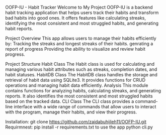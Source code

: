 OOFP-IU - Habit Tracker
Welcome to My Project
OOFP-IU is a backend habit tracking application that helps users track their habits and transform bad habits into good ones. It offers features like calculating streaks, identifying the most consistent and most struggled habits, and generating habit reports.

Project Overview
This app allows users to manage their habits efficiently by:
Tracking the streaks and longest streaks of their habits.
genrating a report of progress 
Providing the ability to visualize and review habit progress.


Project Structure
Habit Class
The Habit class is used for calculating and managing various habit attributes such as streaks, completion dates, and habit statuses.
HabitDB Class
The HabitDB class handles the storage and retrieval of habit data using SQLite3. It provides functions for CRUD operations and managing habit data efficiently.
Analysis
This module contains functions for analyzing habits, calculating streaks, and generating reports. It also identifies the most consistent and most struggled habits based on the tracked data.
CLI Class
The CLI class provides a command-line interface with a wide range of commands that allow users to interact with the program, manage their habits, and view their progress.

Installation:
git clone https://github.com/zaidabuhijleh11/OOFP-IU.git
Requirmnest:
pip install -r requirements.txt
to use the app 
python cli.py






